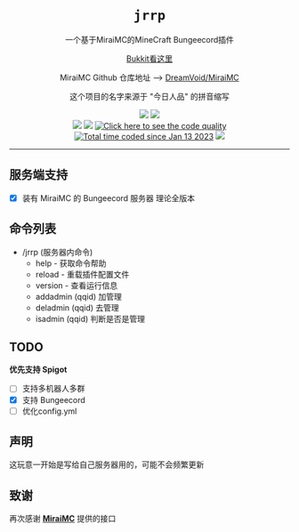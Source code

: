 

<div align="center">


# `jrrp`
<p>一个基于MiraiMC的MineCraft Bungeecord插件</p>
<a href="https://github.com/LiChris93/jrrp-bukkit/">Bukkit看这里</a>
<p>MiraiMC Github 仓库地址 --> <a href="https://github.com/DreamVoid/MiraiMC">DreamVoid/MiraiMC</a></p>
<p>这个项目的名字来源于 "今日人品" 的拼音缩写</p>
<p>
  <img src="https://forthebadge.com/images/badges/made-with-java.svg">
  <img src="https://forthebadge.com/images/badges/built-with-love.svg">

  <br>
  <img src="https://img.shields.io/badge/BUNGEECORD-1.19--R0.1-blue?style=for-the-badge&logo=appveyor&logo=">
  <img src="https://img.shields.io/badge/JDK-11-yellow?style=for-the-badge&logo=appveyor&logo=">
  <a href="https://www.codefactor.io/repository/github/lichris93/jrrp-bungee/"><img src="https://www.codefactor.io/Content/badges/APlus.svg" alt="Click here to see the code quality"/></a>
  <br>
  <a href="https://wakatime.com/@09cb58b5-ccc0-41b8-a821-92fbfde0608f"><img src="https://wakatime.com/badge/user/09cb58b5-ccc0-41b8-a821-92fbfde0608f.svg" alt="Total time coded since Jan 13 2023" /></a>
  <img src="https://camo.githubusercontent.com/66b25ab542ae255f3782bba56595679faa52c6214ecbec8d38e3403d2e5a3d6b/68747470733a2f2f666f7274686562616467652e636f6d2f696d616765732f6261646765732f776f726b732d6f6e2d6d792d6d616368696e652e737667" />
</p>



</div>

---

<div align="left">

## 服务端支持
- [x] 装有 MiraiMC 的 Bungeecord 服务器 理论全版本


## 命令列表
- /jrrp (服务器内命令)
    - help  - 获取命令帮助
    - reload  - 重载插件配置文件
    - version  - 查看运行信息
    - addadmin (qqid)  加管理
    - deladmin (qqid)  去管理
    - isadmin  (qqid)  判断是否是管理

## TODO
**优先支持 Spigot**
- [ ] 支持多机器人多群
- [x] 支持 Bungeecord
- [ ] 优化config.yml

## 声明
这玩意一开始是写给自己服务器用的，可能不会频繁更新

## 致谢
再次感谢 **<a href="https://github.com/DreamVoid/MiraiMC">MiraiMC</a>** 提供的接口

</div>
